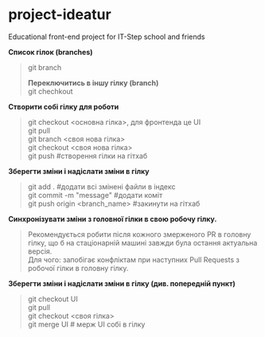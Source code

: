 <h1>project-ideatur</h1>
Educational front-end project for IT-Step school and friends

**Список гілок (branches)**<br>
>git branch
>
>**Переключитись в іншу гілку (branch)**<br>
>git chechkout <branchname><br>
>
**Створити собі гілку для роботи**<br>
>git checkout <основна гілка>, для фронтенда це UI<br>
>git pull<br>
>git branch <своя нова гілка><br>
>git checkout <своя нова гілка><br>
>git push #створення гілки на гітхаб<br>
>
**Зберегти зміни і надіслати зміни в гілку**<br>
>git add . #додати всі змінені файли в індекс<br>
>git commit -m "message" #додати коміт<br>
>git push origin <branch_name> #закинути на гітхаб<br>
>
**Синхронізувати зміни з головної гілки в свою робочу гілку.**<br>
>Рекомендується робити після кожного змерженого PR в головну гілку, що б на стаціонарній машині завжди була остання актуальна версія.<br>
>Для чого: запобігає конфліктам при наступних Pull Requests з робочої гілки в головну гілку.<br>
>
**Зберегти зміни і надіслати зміни в гілку (див. попередній пункт)**<br>
>git checkout UI<br>
>git pull<br>
>git checkout <своя гілка><br>
>git merge UI # мерж UI собі в гілку

